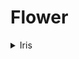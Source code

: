 # Flower

<details>
<summary>Iris</summary>
<br>

This makes use of the iris dataset in R. <br>
Let's get a visual overview of the dimensions for each species of iris. We did four different boxplots comparing sepal length, sepal width, petal width, and petal length for each species of iris.

 <img
  src="https://github.com/apmiravite/Flower/blob/main/Iris/images/sepal%20length.png"
  alt="Alt text"
  title="Optional title"
  style="display: inline-block; margin: 0 auto; max-width: 300px">
  
 <img
  src="https://github.com/apmiravite/Flower/blob/main/Iris/images/sepal%20width.png"
  alt="Alt text"
  title="Optional title"
  style="display: inline-block; margin: 0 auto; max-width: 300px">
  
 <img
  src="https://github.com/apmiravite/Flower/blob/main/Iris/images/petal%20width.png"
  alt="Alt text"
  title="Optional title"
  style="display: inline-block; margin: 0 auto; max-width: 300px">
  
 <img
  src="https://github.com/apmiravite/Flower/blob/main/Iris/images/petal%20length.png"
  alt="Alt text"
  title="Optional title"
  style="display: inline-block; margin: 0 auto; max-width: 300px">
 
The boxplots are not on the same level, it is very likely that the means of the dimensions of the iris species are not the same. We can confirm this through analysis of variance (ANOVA). 
 
<img
  src="https://github.com/apmiravite/Flower/blob/main/Iris/images/iris%20aov.png"
  alt="Alt text"
  title="Optional title"
  style="display: inline-block; margin: 0 auto; max-width: 300px">
 
With all p-values less than 0.05, we can reject the null hypothesis that the dimensions of the iris species are the same, and that the average from at least one of the groups is different from the rest.

Since the null hypothesis is rejected, we do additional tests to determine which groups differ (and which ones are the same). This can be done by doing a pairwise examination of two treatment groups.

```R
TukeyHSD(mod_sep_Length, conf.level = 0.95)
 Tukey multiple comparisons of means
    95% family-wise confidence level

Fit: aov(formula = Sepal.Length ~ Species, data = iris)

$Species
                      diff       lwr       upr p adj
versicolor-setosa    0.930 0.6862273 1.1737727     0
virginica-setosa     1.582 1.3382273 1.8257727     0
virginica-versicolor 0.652 0.4082273 0.8957727     0
```

```R
TukeyHSD(mod_sep_Width, conf.level = 0.95)
  Tukey multiple comparisons of means
    95% family-wise confidence level

Fit: aov(formula = Sepal.Width ~ Species, data = iris)

$Species
                       diff         lwr        upr     p adj
versicolor-setosa    -0.658 -0.81885528 -0.4971447 0.0000000
virginica-setosa     -0.454 -0.61485528 -0.2931447 0.0000000
virginica-versicolor  0.204  0.04314472  0.3648553 0.0087802
```
 
```R
TukeyHSD(mod_pet_Length, conf.level = 0.95)
  Tukey multiple comparisons of means
    95% family-wise confidence level

Fit: aov(formula = Petal.Length ~ Species, data = iris)

$Species
                      diff     lwr     upr p adj
versicolor-setosa    2.798 2.59422 3.00178     0
virginica-setosa     4.090 3.88622 4.29378     0
virginica-versicolor 1.292 1.08822 1.49578     0
```
 
```R 
TukeyHSD(mod_pet_Width, conf.level = 0.95)
  Tukey multiple comparisons of means
    95% family-wise confidence level

Fit: aov(formula = Petal.Width ~ Species, data = iris)

$Species
                     diff       lwr       upr p adj
versicolor-setosa    1.08 0.9830903 1.1769097     0
virginica-setosa     1.78 1.6830903 1.8769097     0
virginica-versicolor 0.70 0.6030903 0.7969097     0 
```

</details>
